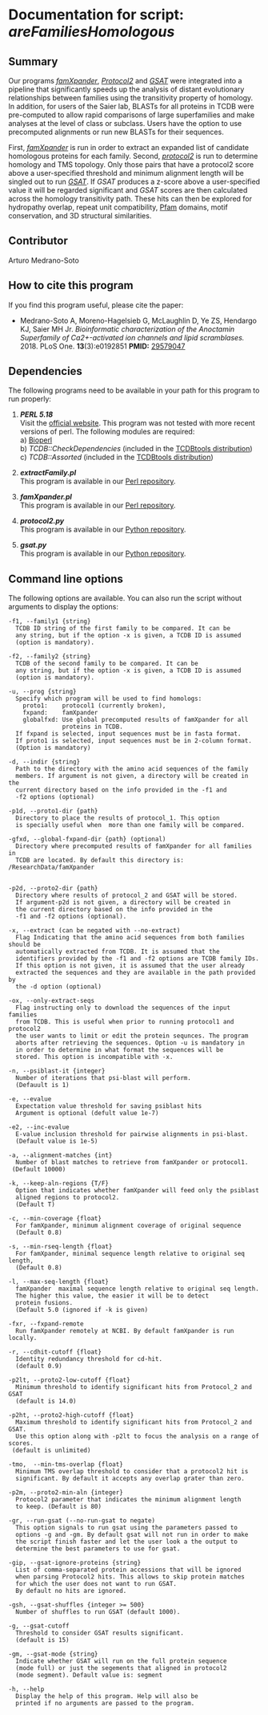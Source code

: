 # Documentation for script: _areFamiliesHomologous_

## Summary
Our programs [_famXpander_](famXpander.md), [_Protocol2_](https://github.com/SaierLaboratory/BioVx/blob/master/manuals/BioV_manual.pdf) 
and [_GSAT_](https://github.com/SaierLaboratory/BioVx/blob/master/manuals/BioV_manual.pdf) 
were integrated into a pipeline that significantly speeds up the analysis of distant 
evolutionary relationships between families using the transitivity property of homology. 
In addition, for users of the Saier lab, BLASTs for all proteins in TCDB were pre-computed 
to allow rapid comparisons of large superfamilies and make analyses at the level of class 
or subclass. Users have the option to use precomputed alignments or run new BLASTs for their 
sequences.

First, [_famXpander_](famXpander.md) is run in order to extract an expanded list of candidate homologous 
proteins for each family. Second, [_protocol2_](https://github.com/SaierLaboratory/BioVx/blob/master/manuals/BioV_manual.pdf) 
is run to determine homology and TMS topology. Only those pairs that have a protocol2 score above a user-specified 
threshold and minimum alignment length will be singled out to run [_GSAT_](https://github.com/SaierLaboratory/BioVx/blob/master/manuals/BioV_manual.pdf). 
If _GSAT_ produces a z-score above a user-specified value it will be regarded significant and _GSAT_ scores are then calculated across the homology
transitivity path. These hits can then be explored for hydropathy overlap, repeat unit compatibility, [Pfam](https://pfam.xfam.org/) domains, motif conservation, and 3D structural similarities.


## Contributor
Arturo Medrano-Soto  


## How to cite this program
If you find this program useful, please cite the paper:  

  * Medrano-Soto A, Moreno-Hagelsieb G, McLaughlin D, Ye ZS, Hendargo KJ, Saier MH Jr. _Bioinformatic characterization of the Anoctamin Superfamily of Ca2+-activated ion channels and lipid scramblases._  2018. PLoS One. **13**(3):e0192851  **PMID:** [29579047](https://www.ncbi.nlm.nih.gov/pubmed/?term=29579047)  


## Dependencies
The following programs need to be available in your path for this 
program to run properly:

1. **_PERL 5.18_**  
Visit the [official website](https://www.perl.org/). This program 
was not tested with more recent versions of perl. The following modules
are required:  
  a) [Bioperl](https://bioperl.org/)  
  b) _TCDB::CheckDependencies_ (included in the [TCDBtools distribution](https://github.com/SaierLaboratory/TCDBtools))  
  c) _TCDB::Assorted_ (included in the [TCDBtools distribution](https://github.com/SaierLaboratory/TCDBtools))  

2. **_extractFamily.pl_**  
This program is available in our [Perl repository](https://github.com/SaierLaboratory/TCDBtools). 

3. **_famXpander.pl_**  
This program is available in our [Perl repository](https://github.com/SaierLaboratory/TCDBtools). 

4. **_protocol2.py_**  
This program is available in our [Python repository](https://github.com/SaierLaboratory/BioVx).

5. **_gsat.py_**  
This program is available in our [Python repository](https://github.com/SaierLaboratory/BioVx).


## Command line options
The following options are available. You can also run the 
script without arguments to display the options:

    -f1, --family1 {string}
      TCDB ID string of the first family to be compared. It can be
      any string, but if the option -x is given, a TCDB ID is assumed
      (option is mandatory).

    -f2, --family2 {string}
      TCDB of the second family to be compared. It can be
      any string, but if the option -x is given, a TCDB ID is assumed
      (option is mandatory).

    -u, --prog {string}
      Specify which program will be used to find homologs:
        proto1:    protocol1 (currently broken),
        fxpand:    famXpander
        globalfxd: Use global precomputed results of famXpander for all
                   proteins in TCDB.
      If fxpand is selected, input sequences must be in fasta format. 
      If proto1 is selected, input sequences must be in 2-column format.
      (Option is mandatory)

    -d, --indir {string}
      Path to the directory with the amino acid sequences of the family
      members. If argument is not given, a directory will be created in the
      current directory based on the info provided in the -f1 and
      -f2 options (optional)

    -p1d, --proto1-dir {path}
      Directory to place the results of protocol_1. This option
      is specially useful when  more than one family will be compared.

    -gfxd, --global-fxpand-dir {path} (optional)
      Directory where precomputed results of famXpander for all families in
      TCDB are located. By default this directory is: /ResearchData/famXpander


    -p2d, --proto2-dir {path}
      Directory where results of protocol_2 and GSAT will be stored.
      If argument-p2d is not given, a directory will be created in
      the current directory based on the info provided in the
      -f1 and -f2 options (optional).

    -x, --extract (can be negated with --no-extract)
      Flag Indicating that the amino acid sequences from both families should be
      automatically extracted from TCDB. It is assumed that the
      identifiers provided by the -f1 and -f2 options are TCDB family IDs.
      If this option is not given, it is assumed that the user already
      extracted the sequences and they are available in the path provided by
      the -d option (optional)

    -ox, --only-extract-seqs
      Flag instructing only to download the sequences of the input families
      from TCDB. This is useful when prior to running protocol1 and protocol2
      the user wants to limit or edit the protein sequnces. The program
      aborts after retrieving the sequences. Option -u is mandatory in
      in order to determine in what format the sequences will be
      stored. This option is incompatible with -x.

    -n, --psiblast-it {integer}
      Number of iterations that psi-blast will perform.
      (Defauult is 1)

    -e, --evalue
      Expectation value threshold for saving psiblast hits
      Argument is optional (defult value 1e-7)

    -e2, --inc-evalue
      E-value inclusion threshold for pairwise alignments in psi-blast.
      (Default value is 1e-5)

    -a, --alignment-matches {int}
      Number of blast matches to retrieve from famXpander or protocol1.
     (Default 10000)

    -k, --keep-aln-regions {T/F}
      Option that indicates whether famXpander will feed only the psiblast
      aligned regions to protocol2. 
      (Default T)

    -c, --min-coverage {float}
      For famXpander, minimum alignment coverage of original sequence
      (Default 0.8)

    -s, --min-rseq-length {float}
      For famXpander, minimal sequence length relative to original seq length,
      (Default 0.8)

    -l, --max-seq-length {float}
      famXpander  maximal sequence length relative to original seq length.
      The higher this value, the easier it will be to detect
      protein fusions.
      (Default 5.0 (ignored if -k is given)

    -fxr, --fxpand-remote
      Run famXpander remotely at NCBI. By default famXpander is run locally.

    -r, --cdhit-cutoff {float}
      Identity redundancy threshold for cd-hit.
      (default 0.9)

    -p2lt, --proto2-low-cutoff {float}
      Minimum threshold to identify significant hits from Protocol_2 and GSAT
      (default is 14.0)

    -p2ht, --proto2-high-cutoff {float}
      Maximum threshold to identify significant hits from Protocol_2 and GSAT.
      Use this option along with -p2lt to focus the analysis on a range of scores.
     (default is unlimited)

    -tmo,  --min-tms-overlap {float}
      Minimum TMS overlap threshold to consider that a protocol2 hit is
      significant. By default it accepts any overlap grater than zero.

    -p2m, --proto2-min-aln {integer}
      Protocol2 parameter that indicates the minimum alignment length
      to keep. (Default is 80)

    -gr, --run-gsat (--no-run-gsat to negate)
      This option signals to run gsat using the parameters passed to
      options -g and -gm. By default gsat will not run in order to make
      the script finish faster and let the user look a the output to
      determine the best parameters to use for gsat.

    -gip, --gsat-ignore-proteins {string}
      List of comma-separated protein accessions that will be ignored
      when parsing Protocol2 hits. This allows to skip protein matches
      for which the user does not want to run GSAT.
      By default no hits are ignored.

    -gsh, --gsat-shuffles {integer >= 500}
      Number of shuffles to run GSAT (default 1000).

    -g, --gsat-cutoff
      Threshold to consider GSAT results significant.
      (default is 15)

    -gm, --gsat-mode {string}
      Indicate whether GSAT will run on the full protein sequence
      (mode full) or just the segements that aligned in protocol2
      (mode segment). Default value is: segment

    -h, --help
      Display the help of this program. Help will also be
      printed if no arguments are passed to the program.
